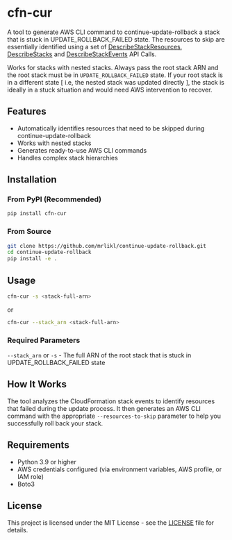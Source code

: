 # cfn-cur

A tool to generate AWS CLI command to continue-update-rollback a stack that is stuck in UPDATE_ROLLBACK_FAILED state. The resources to skip are essentially identified using a set of [DescribeStackResources](https://docs.aws.amazon.com/AWSCloudFormation/latest/APIReference/API_DescribeStackResources.html), [DescribeStacks](https://docs.aws.amazon.com/AWSCloudFormation/latest/APIReference/API_DescribeStacks.html) and [DescribeStackEvents](https://docs.aws.amazon.com/AWSCloudFormation/latest/APIReference/API_DescribeStackEvents.html) API Calls. 

Works for stacks with nested stacks. Always pass the root stack ARN and the root stack must be in `UPDATE_ROLLBACK_FAILED` state. If your root stack is in a different state [ i.e, the nested stack was updated directly ], the stack is ideally in a stuck situation and would need AWS intervention to recover.

## Features

- Automatically identifies resources that need to be skipped during continue-update-rollback
- Works with nested stacks
- Generates ready-to-use AWS CLI commands
- Handles complex stack hierarchies

## Installation

### From PyPI (Recommended)

```bash
pip install cfn-cur
```

### From Source

```bash
git clone https://github.com/mrlikl/continue-update-rollback.git
cd continue-update-rollback
pip install -e .
```

## Usage

```bash
cfn-cur -s <stack-full-arn>
```

or

```bash
cfn-cur --stack_arn <stack-full-arn>
```

### Required Parameters

`--stack_arn` or `-s` - The full ARN of the root stack that is stuck in UPDATE_ROLLBACK_FAILED state

## How It Works

The tool analyzes the CloudFormation stack events to identify resources that failed during the update process. It then generates an AWS CLI command with the appropriate `--resources-to-skip` parameter to help you successfully roll back your stack.

## Requirements

- Python 3.9 or higher
- AWS credentials configured (via environment variables, AWS profile, or IAM role)
- Boto3

## License

This project is licensed under the MIT License - see the [LICENSE](LICENSE) file for details.
